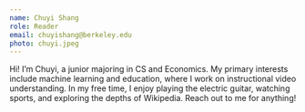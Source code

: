 ```yaml
---
name: Chuyi Shang
role: Reader
email: chuyishang@berkeley.edu
photo: chuyi.jpeg
---
```


Hi! I’m Chuyi, a junior majoring in CS and Economics. My primary interests include machine learning and education, where I work on instructional video understanding. In my free time, I enjoy playing the electric guitar, watching sports, and exploring the depths of Wikipedia. Reach out to me for anything!